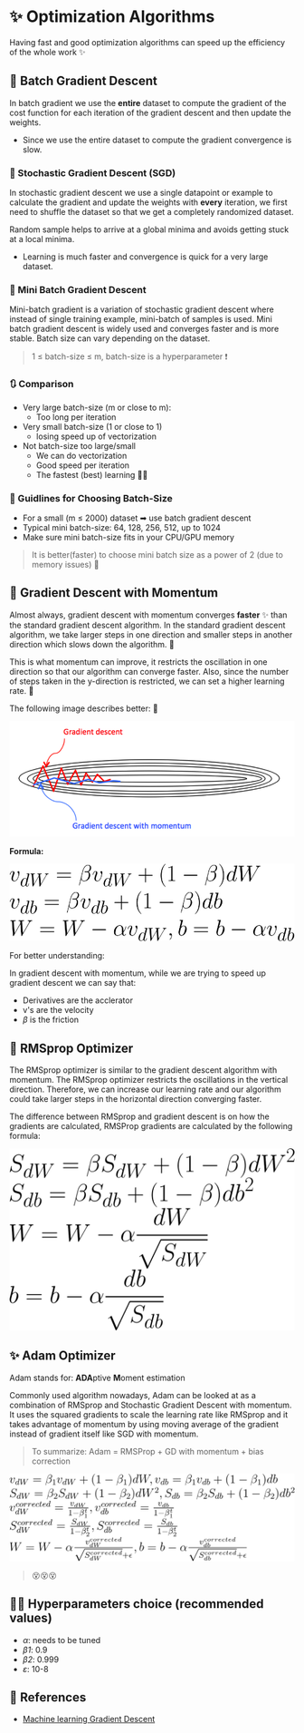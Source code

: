 # ✨ Optimization Algorithms

Having fast and good optimization algorithms can speed up the efficiency of the whole work ✨

## 🔩 Batch Gradient Descent

In batch gradient we use the **entire** dataset to compute the gradient of the cost function for each iteration of the gradient descent and then update the weights.

* Since we use the entire dataset to compute the gradient convergence is slow.

### 🎩 Stochastic Gradient Descent \(SGD\)

In stochastic gradient descent we use a single datapoint or example to calculate the gradient and update the weights with **every** iteration, we first need to shuffle the dataset so that we get a completely randomized dataset.

Random sample helps to arrive at a global minima and avoids getting stuck at a local minima.

* Learning is much faster and convergence is quick for a very large dataset.

### 🔩 Mini Batch Gradient Descent

Mini-batch gradient is a variation of stochastic gradient descent where instead of single training example, mini-batch of samples is used. Mini batch gradient descent is widely used and converges faster and is more stable. Batch size can vary depending on the dataset.

> 1 ≤ batch-size ≤ m, batch-size is a hyperparameter ❗

### 🔃 Comparison

* Very large batch-size \(m or close to m\): 
  * Too long per iteration
* Very small batch-size \(1 or close to 1\)
  * losing speed up of vectorization
* Not batch-size too large/small
  * We can do vectorization
  * Good speed per iteration
  * The fastest \(best\) learning 🤗✨   

### 🚩 Guidlines for Choosing Batch-Size

* For a small \(m ≤ 2000\) dataset ➡ use batch gradient descent
* Typical mini batch-size: 64, 128, 256, 512, up to 1024
* Make sure mini batch-size fits in your CPU/GPU memory 

> It is better\(faster\) to choose mini batch size as a power of 2 \(due to memory issues\) 🧐

## 🔩 Gradient Descent with Momentum

Almost always, gradient descent with momentum converges **faster** :sparkles: than the standard gradient descent algorithm. In the standard gradient descent algorithm, we take larger steps in one direction and smaller steps in another direction which slows down the algorithm. 🤕

This is what momentum can improve, it restricts the oscillation in one direction so that our algorithm can converge faster. Also, since the number of steps taken in the y-direction is restricted, we can set a higher learning rate. 🤗

The following image describes better: 🧐

![](../.gitbook/assets/gdvsgdm.png)

**Formula:**

![](../.gitbook/assets/gdwithmomentum.png)

For better understanding:

In gradient descent with momentum, while we are trying to speed up gradient descent we can say that:

* Derivatives are the acclerator
* v's are the velocity
* _β_ is the friction

## 🔩 RMSprop Optimizer

The RMSprop optimizer is similar to the gradient descent algorithm with momentum. The RMSprop optimizer restricts the oscillations in the vertical direction. Therefore, we can increase our learning rate and our algorithm could take larger steps in the horizontal direction converging faster.

The difference between RMSprop and gradient descent is on how the gradients are calculated, RMSProp gradients are calculated by the following formula:

![](../.gitbook/assets/rmsprop.png)

## ✨ Adam Optimizer

Adam stands for: **ADA**ptive **M**oment estimation

Commonly used algorithm nowadays, Adam can be looked at as a combination of RMSprop and Stochastic Gradient Descent with momentum. It uses the squared gradients to scale the learning rate like RMSprop and it takes advantage of momentum by using moving average of the gradient instead of gradient itself like SGD with momentum.

> To summarize: Adam = RMSProp + GD with momentum + bias correction

![](../.gitbook/assets/adamformula.png)

> 😵😵😵

## 👩‍🏫 Hyperparameters choice \(recommended values\)

* _α_: needs to be tuned
* _β1_: 0.9
* _β2_: 0.999
* _ε_: 10-8

## 🧐 References

* [Machine learning Gradient Descent](https://medium.com/datadriveninvestor/gradient-descent-5a13f385d403)

